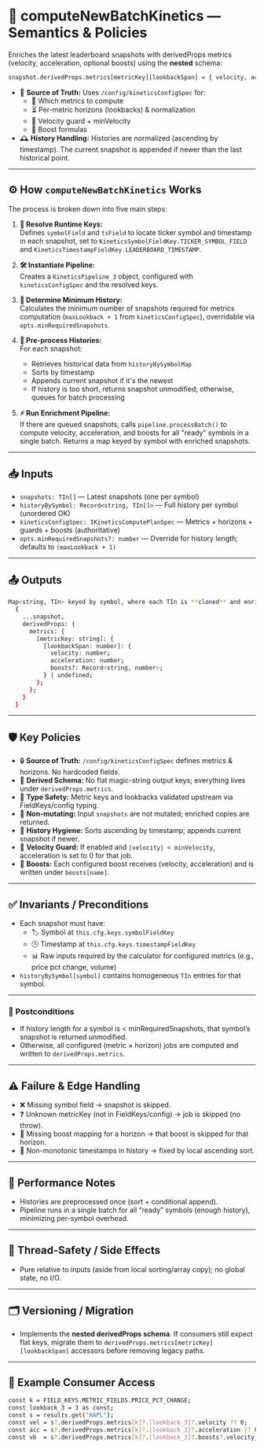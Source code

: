 # 🚀 computeNewBatchKinetics — Semantics & Policies

Enriches the latest leaderboard snapshots with derivedProps metrics (velocity, acceleration, optional boosts) using the **nested** schema:

```bash
snapshot.derivedProps.metrics[metricKey][lookbackSpan] = { velocity, acceleration, boosts? }
```

- 📜 **Source of Truth:** Uses `/config/kineticsConfigSpec` for:
  - 🧮 Which metrics to compute
  - ⏳ Per-metric horizons (lookbacks) & normalization
  - 🚦 Velocity guard + minVelocity
  - 🧩 Boost formulas
- 🕰️ **History Handling:** Histories are normalized (ascending by timestamp). The current snapshot is appended if newer than the last historical point.

---

## ⚙️ How `computeNewBatchKinetics` Works

The process is broken down into five main steps:

1. **🔑 Resolve Runtime Keys:**  
   Defines `symbolField` and `tsField` to locate ticker symbol and timestamp in each snapshot, set to `KineticsSymbolFieldKey.TICKER_SYMBOL_FIELD` and `KineticsTimestampFieldKey.LEADERBOARD_TIMESTAMP`.

2. **🛠️ Instantiate Pipeline:**  
   Creates a `KineticsPipeline_3` object, configured with `kineticsConfigSpec` and the resolved keys.

3. **📏 Determine Minimum History:**  
   Calculates the minimum number of snapshots required for metrics computation (`maxLookback + 1` from `kineticsConfigSpec`), overridable via `opts.minRequiredSnapshots`.

4. **🧹 Pre-process Histories:**  
   For each snapshot:
   - Retrieves historical data from `historyBySymbolMap`
   - Sorts by timestamp
   - Appends current snapshot if it's the newest
   - If history is too short, returns snapshot unmodified; otherwise, queues for batch processing

5. **⚡ Run Enrichment Pipeline:**  
   If there are queued snapshots, calls `pipeline.processBatch()` to compute velocity, acceleration, and boosts for all "ready" symbols in a single batch. Returns a map keyed by symbol with enriched snapshots.

---

## 📥 Inputs

- `snapshots: TIn[]` — Latest snapshots (one per symbol)
- `historyBySymbol: Record<string, TIn[]>` — Full history per symbol (unordered OK)
- `kineticsConfigSpec: IKineticsComputePlanSpec` — Metrics + horizons + guards + boosts (authoritative)
- `opts.minRequiredSnapshots?: number` — Override for history length; defaults to `(maxLookback + 1)`

---

## 📤 Outputs

```bash
Map<string, TIn> keyed by symbol, where each TIn is **cloned** and enriched with:
  {
    ...snapshot,
    derivedProps: {
      metrics: {
        [metricKey: string]: {
          [lookbackSpan: number]: {
            velocity: number;
            acceleration: number;
            boosts?: Record<string, number>;
          } | undefined;
        };
      };
    }
  }
```

---

## 🛡️ Key Policies

- 🔒 **Source of Truth:** `/config/kineticsConfigSpec` defines metrics & horizons. No hardcoded fields.
- 🧭 **Derived Schema:** No flat magic-string output keys; everything lives under `derivedProps.metrics`.
- 🧪 **Type Safety:** Metric keys and lookbacks validated upstream via FieldKeys/config typing.
- 🧱 **Non-mutating:** Input `snapshots` are not mutated; enriched copies are returned.
- 🧹 **History Hygiene:** Sorts ascending by timestamp; appends current snapshot if newer.
- 🚦 **Velocity Guard:** If enabled and `|velocity| < minVelocity`, acceleration is set to 0 for that job.
- 🧩 **Boosts:** Each configured boost receives (velocity, acceleration) and is written under `boosts[name]`.

---

## ✅ Invariants / Preconditions

- Each snapshot must have:
  - 🏷️ Symbol at `this.cfg.keys.symbolFieldKey`
  - 🕒 Timestamp at `this.cfg.keys.timestampFieldKey`
  - 📊 Raw inputs required by the calculator for configured metrics (e.g., price pct change, volume)
- `historyBySymbol[symbol]` contains homogeneous `TIn` entries for that symbol.

---

### 🏁 Postconditions

- If history length for a symbol is < minRequiredSnapshots, that symbol’s snapshot is returned unmodified.
- Otherwise, all configured (metric × horizon) jobs are computed and written to `derivedProps.metrics`.

---

## ⚠️ Failure & Edge Handling

- ❌ Missing symbol field → snapshot is skipped.
- ❓ Unknown metricKey (not in FieldKeys/config) → job is skipped (no throw).
- 🧩 Missing boost mapping for a horizon → that boost is skipped for that horizon.
- 🔄 Non-monotonic timestamps in history → fixed by local ascending sort.

---

## 🚀 Performance Notes

- Histories are preprocessed once (sort + conditional append).
- Pipeline runs in a single batch for all “ready” symbols (enough history), minimizing per-symbol overhead.

---

## 🧵 Thread-Safety / Side Effects

- Pure relative to inputs (aside from local sorting/array copy); no global state, no I/O.

---

## 🗂️ Versioning / Migration

- Implements the **nested derivedProps schema**. If consumers still expect flat keys, migrate them to `derivedProps.metrics[metricKey][lookbackSpan]` accessors before removing legacy paths.

---

## 👀 Example Consumer Access

```bash
const k = FIELD_KEYS.METRIC_FIELDS.PRICE_PCT_CHANGE;
const lookback_3 = 3 as const;
const s = results.get("AAPL");
const vel = s?.derivedProps.metrics[k]?.[lookback_3]?.velocity ?? 0;
const acc = s?.derivedProps.metrics[k]?.[lookback_3]?.acceleration ?? 0;
const vb  = s?.derivedProps.metrics[k]?.[lookback_3]?.boosts?.velocity_boost ?? 0;
```
